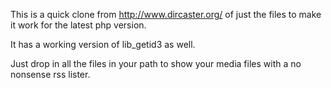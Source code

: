 This is a quick clone from http://www.dircaster.org/ of just the files to make it work for the latest php version.

It has a working version of lib_getid3 as well.


Just drop in all the files in your path to show your media files with a no nonsense rss lister.
